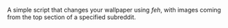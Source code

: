 A simple script that changes your wallpaper using *feh*, with images coming from the top section of a specified subreddit.
